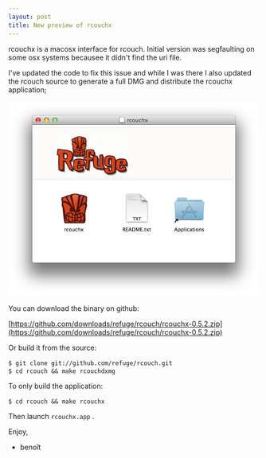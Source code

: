 ```yaml
---
layout: post
title: New preview of rcouchx
---
```


rcouchx is a macosx interface for rcouch. Initial version was
segfaulting on some osx systems becausee it didn't find the uri file.

I've updated the code to fix this issue and while I was there I also
updated the rcouch source to generate a full DMG and distribute the
rcouchx application;


![rcouchx DMG screenshot](/img/new-preview-of-rcouchx/screenshot.png)

You can download the binary on github:

[https://github.com/downloads/refuge/rcouch/rcouchx-0.5.2.zip](https://github.com/downloads/refuge/rcouch/rcouchx-0.5.2.zip)

Or build it from the source:

    $ git clone git://github.com/refuge/rcouch.git
    $ cd rcouch && make rcouchdxmg

To only build the application:

    $ cd rcouch && make rcouchx

Then launch `rcouchx.app` .

Enjoy,

- beno&icirc;t
